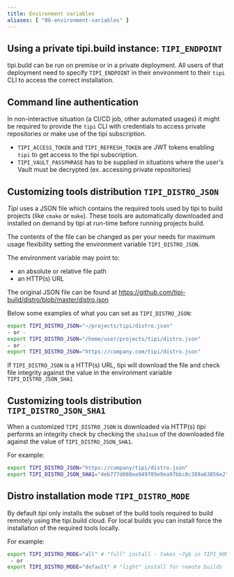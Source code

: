 ```yaml
---
title: Environment variables
aliases: [ "06-environment-variables" ]
---
```




## Using a private tipi.build instance: `TIPI_ENDPOINT`

tipi.build can be run on premise or in a private deployment. All users of that deployment need to specify `TIPI_ENDPOINT` in their environment
to their `tipi` CLI to access the correct installation.

## Command line authentication

In non-interactive situation (a CI/CD job, other automated usages) it might be required to provide the `tipi` CLI with
credentials to access private repositories or make use of the tipi subscription.

- `TIPI_ACCESS_TOKEN` and `TIPI_REFRESH_TOKEN` are JWT tokens enabling `tipi` to get access to the tipi subscription.
- `TIPI_VAULT_PASSPHRASE` has to be supplied in situations where the user's Vault must be decrypted (ex. accessing private repositories)

## Customizing tools distribution `TIPI_DISTRO_JSON`

_Tipi_ uses a JSON file which contains the required tools used by tipi to build projects (like `cmake` or `make`). These tools are automatically downloaded and installed on demand by tipi at run-time before running projects build.

The contents of the file can be changed as per your needs for maximum usage flexibility setting the environment variable `TIPI_DISTRO_JSON`.

The environment variable may point to:

- an absolute or relative file path
- an HTTP(s) URL

The original JSON file can be found at https://github.com/tipi-build/distro/blob/master/distro.json

Below some examples of what you can set as `TIPI_DISTRO_JSON`:

```bash
export TIPI_DISTRO_JSON="~/projects/tipi/distro.json"
- or -
export TIPI_DISTRO_JSON="/home/user/projects/tipi/distro.json"
- or -
export TIPI_DISTRO_JSON="https://company.com/tipi/distro.json"
```

If `TIPI_DISTRO_JSON` is a HTTP(s) URL, tipi will download the file and check file integrity against the value in the environment variable `TIPI_DISTRO_JSON_SHA1`

## Customizing tools distribution `TIPI_DISTRO_JSON_SHA1`

When a customized `TIPI_DISTRO_JSON` is downloaded via HTTP(s) _tipi_ performs an integrity check by checking the `sha1sum` of the downloaded file against the value of `TIPI_DISTRO_JSON_SHA1`.

For example:
```bash
export TIPI_DISTRO_JSON="https://company/tipi/distro.json"
export TIPI_DISTRO_JSON_SHA1="4eb777d088ea949709e9ea97bbc8c389a63856e2"
```

## Distro installation mode `TIPI_DISTRO_MODE`

By default _tipi_ only installs the subset of the build tools required to build remotely using the tipi.build cloud.
For local builds you can install force the installation of the required tools locally.

For example:

```bash
export TIPI_DISTRO_MODE="all" # "full" install - takes ~7gb in TIPI_HOME_DIR 
 - or -
export TIPI_DISTRO_MODE="default" # "light" install for remote builds
```

